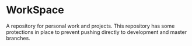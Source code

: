 # WorkSpace
A repository for personal work and projects.
This repository has some protections in place to prevent pushing directly to development and master branches.